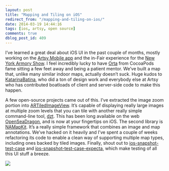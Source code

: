 ```yaml
---
layout: post
title: "Mapping and Tiling on iOS"
redirect_from: "/mapping-and-tiling-on-ios/"
date: 2014-03-19 14:44:16
tags: [ios, artsy, open source]
comments: true
dblog_post_id: 409
---
```

I’ve learned a great deal about iOS UI in the past couple of months, mostly working on the [Artsy Mobile app](http://iphone.artsy.net/) and the in-Fair experience for the [New York Armory Show](http://iphone.artsy.net/). I feel incredibly lucky to have [Orta](http://orta.github.io/) from CocoaPods fame sitting a few feet away and being a patient mentor. We’ve built a map that, unlike many similar indoor maps, actually doesn’t suck. Huge kudos to [KatarinaBatina](http://www.katarinabatina.com/), who did a ton of design work and everybody else at Artsy who has contributed boatloads of client and server-side code to make this happen.

A few open-source projects came out of this. I’ve extracted the image zoom portion into [ARTiledImageView](https://github.com/dblock/ARTiledImageView). It’s capable of displaying really large images at multiple zoom levels that you can tile with another really simple command-line tool, [dzt](https://github.com/dblock/dzt). This has been long available on the web [OpenSeaDragon](http://openseadragon.github.io/), and is now at your fingertips on iOS. The second library is [NAMapKit](https://github.com/neilang/namapkit). It’s a really simple framework that combines an image and map annotations. We’ve hacked on it heavily and I’ve spent a couple of weeks refactoring its code to enable a clean way of supporting multiple map types, including ones backed by tiled images. Finally, shout out to [ios-snapshot-test-case](https://github.com/facebook/ios-snapshot-test-case) and [ios-snapshot-test-case-expecta](https://github.com/dblock/ios-snapshot-test-case-expecta), which make testing of all this UI stuff a breeze.

![](https://raw.github.com/wiki/neilang/NAMapKit/demos/artsy-iphone-app-armory-2014.gif)
